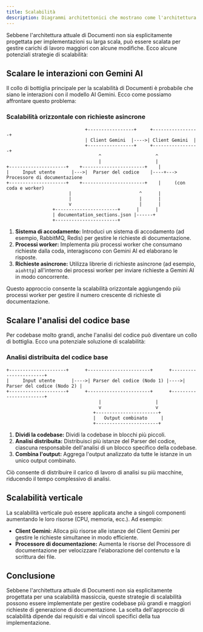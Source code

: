 ```yaml
---
title: Scalabilità
description: Diagrammi architettonici che mostrano come l'architettura del codice di Documenti è progettata per scalare.
---
```


Sebbene l'architettura attuale di Documenti non sia esplicitamente progettata per implementazioni su larga scala, può essere scalata per gestire carichi di lavoro maggiori con alcune modifiche. Ecco alcune potenziali strategie di scalabilità:

## Scalare le interazioni con Gemini AI

Il collo di bottiglia principale per la scalabilità di Documenti è probabile che siano le interazioni con il modello AI Gemini. Ecco come possiamo affrontare questo problema:

### Scalabilità orizzontale con richieste asincrone

```
                             +-----------------+     +-----------------+
                             | Client Gemini  |---->| Client Gemini  |
                             +-----------------+     +-----------------+
                                  ^                    ^
                                  |                    |
+---------------------+    +-----------------------+    |
|     Input utente      |--->|  Parser del codice    |----+--->  Processore di documentazione  
+---------------------+    +-----------------------+    |     (con coda e worker)
                       |                         ^      |
                       |                         |      |
                       v                         |      |
                 +-----------------------+      |      |
                 | documentation_sections.json |------+
                 +-----------------------+           
```

1. **Sistema di accodamento:** Introduci un sistema di accodamento (ad esempio, RabbitMQ, Redis) per gestire le richieste di documentazione.
2. **Processi worker:** Implementa più processi worker che consumano richieste dalla coda, interagiscono con Gemini AI ed elaborano le risposte.
3. **Richieste asincrone:** Utilizza librerie di richieste asincrone (ad esempio, `aiohttp`) all'interno dei processi worker per inviare richieste a Gemini AI in modo concorrente.

Questo approccio consente la scalabilità orizzontale aggiungendo più processi worker per gestire il numero crescente di richieste di documentazione.

## Scalare l'analisi del codice base

Per codebase molto grandi, anche l'analisi del codice può diventare un collo di bottiglia. Ecco una potenziale soluzione di scalabilità:

### Analisi distribuita del codice base

```
+---------------------+      +-----------------------+      +-----------------------+
|     Input utente      |---->| Parser del codice (Nodo 1) |---->| Parser del codice (Nodo 2) |
+---------------------+      +-----------------------+      +-----------------------+
                                  |                    |
                                  v                    v
                                +-----------------------+
                                |   Output combinato     |
                                +-----------------------+
```

1. **Dividi la codebase:** Dividi la codebase in blocchi più piccoli.
2. **Analisi distribuita:** Distribuisci più istanze del Parser del codice, ciascuna responsabile dell'analisi di un blocco specifico della codebase.
3. **Combina l'output:** Aggrega l'output analizzato da tutte le istanze in un unico output combinato.

Ciò consente di distribuire il carico di lavoro di analisi su più macchine, riducendo il tempo complessivo di analisi.

## Scalabilità verticale

La scalabilità verticale può essere applicata anche a singoli componenti aumentando le loro risorse (CPU, memoria, ecc.). Ad esempio:

- **Client Gemini:** Alloca più risorse alle istanze del Client Gemini per gestire le richieste simultanee in modo efficiente.
- **Processore di documentazione:** Aumenta le risorse del Processore di documentazione per velocizzare l'elaborazione del contenuto e la scrittura dei file.

## Conclusione

Sebbene l'architettura attuale di Documenti non sia esplicitamente progettata per una scalabilità massiccia, queste strategie di scalabilità possono essere implementate per gestire codebase più grandi e maggiori richieste di generazione di documentazione. La scelta dell'approccio di scalabilità dipende dai requisiti e dai vincoli specifici della tua implementazione.





